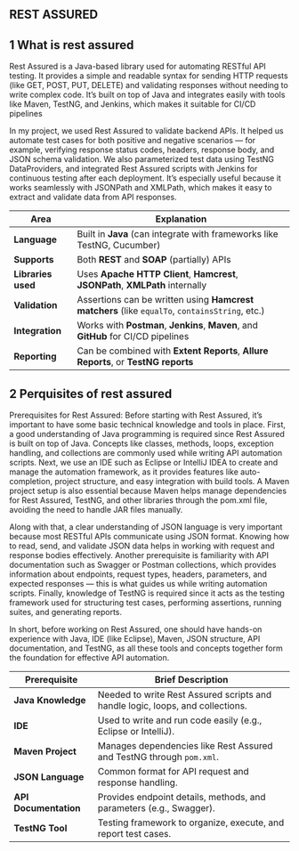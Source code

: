 ## REST ASSURED

## 1 What is rest assured

Rest Assured is a Java-based library used for automating RESTful API testing. It provides a simple and readable syntax for sending HTTP requests (like GET, POST, PUT, DELETE) and validating responses without needing to write complex code. It’s built on top of Java and integrates easily with tools like Maven, TestNG, and Jenkins, which makes it suitable for CI/CD pipelines


In my project, we used Rest Assured to validate backend APIs. It helped us automate test cases for both positive and negative scenarios — for example, verifying response status codes, headers, response body, and JSON schema validation.
We also parameterized test data using TestNG DataProviders, and integrated Rest Assured scripts with Jenkins for continuous testing after each deployment.
It’s especially useful because it works seamlessly with JSONPath and XMLPath, which makes it easy to extract and validate data from API responses.


| Area               | Explanation                                                                                    |
| ------------------ | ---------------------------------------------------------------------------------------------- |
| **Language**       | Built in **Java** (can integrate with frameworks like TestNG, Cucumber)                        |
| **Supports**       | Both **REST** and **SOAP** (partially) APIs                                                    |
| **Libraries used** | Uses **Apache HTTP Client**, **Hamcrest**, **JSONPath**, **XMLPath** internally                |
| **Validation**     | Assertions can be written using **Hamcrest matchers** (like `equalTo`, `containsString`, etc.) |
| **Integration**    | Works with **Postman**, **Jenkins**, **Maven**, and **GitHub** for CI/CD pipelines             |
| **Reporting**      | Can be combined with **Extent Reports**, **Allure Reports**, or **TestNG reports**             |


## 2 Perquisites of rest assured

Prerequisites for Rest Assured:
Before starting with Rest Assured, it’s important to have some basic technical knowledge and tools in place. First, a good understanding of Java programming is required since Rest Assured is built on top of Java. Concepts like classes, methods, loops, exception handling, and collections are commonly used while writing API automation scripts. Next, we use an IDE such as Eclipse or IntelliJ IDEA to create and manage the automation framework, as it provides features like auto-completion, project structure, and easy integration with build tools. A Maven project setup is also essential because Maven helps manage dependencies for Rest Assured, TestNG, and other libraries through the pom.xml file, avoiding the need to handle JAR files manually.

Along with that, a clear understanding of JSON language is very important because most RESTful APIs communicate using JSON format. Knowing how to read, send, and validate JSON data helps in working with request and response bodies effectively. Another prerequisite is familiarity with API documentation such as Swagger or Postman collections, which provides information about endpoints, request types, headers, parameters, and expected responses — this is what guides us while writing automation scripts. Finally, knowledge of TestNG is required since it acts as the testing framework used for structuring test cases, performing assertions, running suites, and generating reports.

In short, before working on Rest Assured, one should have hands-on experience with Java, IDE (like Eclipse), Maven, JSON structure, API documentation, and TestNG, as all these tools and concepts together form the foundation for effective API automation.


| **Prerequisite**      | **Brief Description**                                                          |
| --------------------- | ------------------------------------------------------------------------------ |
| **Java Knowledge**    | Needed to write Rest Assured scripts and handle logic, loops, and collections. |
| **IDE**               | Used to write and run code easily (e.g., Eclipse or IntelliJ).                 |
| **Maven Project**     | Manages dependencies like Rest Assured and TestNG through `pom.xml`.           |
| **JSON Language**     | Common format for API request and response handling.                           |
| **API Documentation** | Provides endpoint details, methods, and parameters (e.g., Swagger).            |
| **TestNG Tool**       | Testing framework to organize, execute, and report test cases.                 |

 